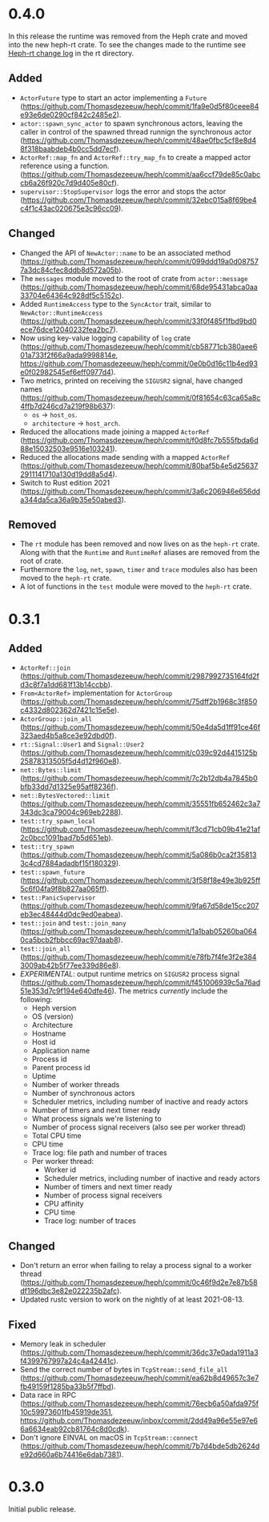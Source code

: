 # 0.4.0

In this release the runtime was removed from the Heph crate and moved into the
new heph-rt crate. To see the changes made to the runtime see [Heph-rt change
log] in the rt directory.

[Heph-rt change log]: ./rt/CHANGELOG.md

## Added

* `ActorFuture` type to start an actor implementing a `Future`
  (https://github.com/Thomasdezeeuw/heph/commit/1fa9e0d5f80ceee84e93e6de0290cf842c2485e2).
* `actor::spawn_sync_actor` to spawn synchronous actors, leaving the caller in
  control of the spawned thread runnign the synchronous actor
  (https://github.com/Thomasdezeeuw/heph/commit/48ae0fbc5cf8e8d48f318baabdeb4b0cc5dd7ecf).
* `ActorRef::map_fn` and `ActorRef::try_map_fn` to create a mapped actor
  reference using a function.
  (https://github.com/Thomasdezeeuw/heph/commit/aa6ccf79de85c0abccb6a26f920c7d9d405e80cf).
* `supervisor::StopSupervisor` logs the error and stops the actor
  (https://github.com/Thomasdezeeuw/heph/commit/32ebc015a8f69be4c4f1c43ac020675e3c96cc09).

## Changed

* Changed the API of `NewActor::name` to be an associated method
  (https://github.com/Thomasdezeeuw/heph/commit/099ddd19a0d087577a3dc84cfec8ddb8d572a05b).
* The `messages` module moved to the root of crate from `actor::message`
  (https://github.com/Thomasdezeeuw/heph/commit/68de95431abca0aa33704e64364c928df5c5152c).
* Added `RuntimeAccess` type to the `SyncActor` trait, similar to
  `NewActor::RuntimeAccess`
  (https://github.com/Thomasdezeeuw/heph/commit/33f0f485f1fbd9bd0ece76dce12040232fea2bc7).
* Now using key-value logging capability of `log` crate
  (https://github.com/Thomasdezeeuw/heph/commit/cb58771cb380aee601a733f2f66a9ada9998814e,
  https://github.com/Thomasdezeeuw/heph/commit/0e0b0d16c11b4ed93e0f02982545ef6eff0977d4).
* Two metrics, printed on receiving the `SIGUSR2` signal, have changed names
  (https://github.com/Thomasdezeeuw/heph/commit/0f81654c63ca65a8c4ffb7d246cd7a219f98b637):
  * `os` -> `host_os`.
  * `architecture` -> `host_arch`.
* Reduced the allocations made joining a mapped `ActorRef`
  (https://github.com/Thomasdezeeuw/heph/commit/f0d8fc7b555fbda6d88e15032503e9516e103241).
* Reduced the allocations made sending with a mapped `ActorRef`
  (https://github.com/Thomasdezeeuw/heph/commit/80baf5b4e5d256372911141710a130d19dd8a5d4).
* Switch to Rust edition 2021
  (https://github.com/Thomasdezeeuw/heph/commit/3a6c206946e656dda344da5ca36a9b35e50abed3).

## Removed

* The `rt` module has been removed and now lives on as the `heph-rt` crate.
  Along with that the `Runtime` and `RuntimeRef` aliases are removed from the
  root of crate.
* Furthermore the `log`, `net`, `spawn`, `timer` and `trace` modules also has
  been moved to the `heph-rt` crate.
* A lot of functions in the `test` module were moved to the `heph-rt` crate.

# 0.3.1

## Added

* `ActorRef::join`
  (https://github.com/Thomasdezeeuw/heph/commit/2987992735164fd2fd3c8f7a1dd681f13b14ccbb).
* `From<ActorRef>` implementation for `ActorGroup`
  (https://github.com/Thomasdezeeuw/heph/commit/75dff2b1968c3f850c4332d802362d7421c15e5e).
* `ActorGroup::join_all`
  (https://github.com/Thomasdezeeuw/heph/commit/50e4da5d1ff91ce46f323aed4b5a8ce3e92dbd0f).
* `rt::Signal::User1` and `Signal::User2`
  (https://github.com/Thomasdezeeuw/heph/commit/c039c92d4415125b25878313505f5d4d12f960e8).
* `net::Bytes::limit`
  (https://github.com/Thomasdezeeuw/heph/commit/7c2b12db4a7845b0bfb33dd7d1325e95aff8236f).
* `net::BytesVectored::limit`
  (https://github.com/Thomasdezeeuw/heph/commit/35551fb652462c3a7343dc3ca79004c969eb2288).
* `test::try_spawn_local`
  (https://github.com/Thomasdezeeuw/heph/commit/f3cd71cb09b41e21af2c0bcc1091bad7b5d651eb).
* `test::try_spawn`
  (https://github.com/Thomasdezeeuw/heph/commit/5a086b0ca2f358133c4cd7884adadbf15f180329).
* `test::spawn_future`
  (https://github.com/Thomasdezeeuw/heph/commit/3f58f18e49e3b925ff5c6f04fa9f8b827aa065ff).
* `test::PanicSupervisor`
  (https://github.com/Thomasdezeeuw/heph/commit/9fa67d58de15cc207eb3ec48444d0dc9ed0eabea).
* `test::join` and `test::join_many`
  (https://github.com/Thomasdezeeuw/heph/commit/1a1bab05260ba0640ca5bcb2fbbcc69ac97daab8).
* `test::join_all`
  (https://github.com/Thomasdezeeuw/heph/commit/e78fb7f4fe3f2e3843009ab42b5f77ee339d86e8).
* *EXPERIMENTAL*: output runtime metrics on `SIGUSR2` process signal
  (https://github.com/Thomasdezeeuw/heph/commit/f451006939c5a76ad51e353d7c9f194e640dfe46).
  The metrics *currently* include the following:
   * Heph version
   * OS (version)
   * Architecture
   * Hostname
   * Host id
   * Application name
   * Process id
   * Parent process id
   * Uptime
   * Number of worker threads
   * Number of synchronous actors
   * Scheduler metrics, including number of inactive and ready actors
   * Number of timers and next timer ready
   * What process signals we're listening to
   * Number of process signal receivers (also see per worker thread)
   * Total CPU time
   * CPU time
   * Trace log: file path and number of traces
   * Per worker thread:
      * Worker id
      * Scheduler metrics, including number of inactive and ready actors
      * Number of timers and next timer ready
      * Number of process signal receivers
      * CPU affinity
      * CPU time
      * Trace log: number of traces

## Changed

* Don't return an error when failing to relay a process signal to a worker
  thread
  (https://github.com/Thomasdezeeuw/heph/commit/0c46f9d2e7e87b58df196dbc3e82e022235b2afc).
* Updated rustc version to work on the nightly of at least 2021-08-13.

## Fixed

* Memory leak in scheduler
  (https://github.com/Thomasdezeeuw/heph/commit/36dc37e0ada1911a3f4399767997a24c4a42441c).
* Send the correct number of bytes in `TcpStream::send_file_all`
  (https://github.com/Thomasdezeeuw/heph/commit/ea62b8d49657c3e7fb49159f1285ba33b5f7ffbd).
* Data race in RPC
  (https://github.com/Thomasdezeeuw/heph/commit/76ecb6a50afda975f10c59973601fb45919de351,
   https://github.com/Thomasdezeeuw/inbox/commit/2dd49a96e55e97e66a6634eab92cb81764c8d0cdk).
* Don't ignore EINVAL on macOS in `TcpStream::connect`
  (https://github.com/Thomasdezeeuw/heph/commit/7b7d4bde5db2624de92d660a6b74416e6dab7381).

# 0.3.0

Initial public release.
